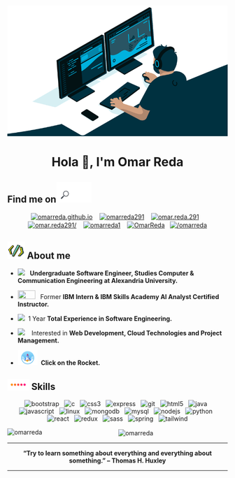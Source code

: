 
<p align="center">
<img src="https://github.com/OmarReda/OmarReda/blob/master/Heading3.gif">
</p>

<h1 align="center">Hola 👋, I'm Omar Reda</h1>

<h2>Find me on<img width="80" src="https://github.com/OmarReda/OmarReda/blob/master/find.gif"> </h2>
<p align="center"> 
<a href="https://omarreda.github.io" target="blank"><img align="center" src="https://cdn.jsdelivr.net/npm/simple-icons@3.0.1/icons/googleearth.svg" alt="omarreda.github.io" height="33" width="33" /></a> &nbsp;&nbsp;
<a href="https://linkedin.com/in/omarreda291" target="blank"><img align="center" src="https://cdn.jsdelivr.net/npm/simple-icons@3.0.1/icons/linkedin.svg" alt="omarreda291" height="33" width="33" /></a> &nbsp;&nbsp;
<a href="https://fb.com/omar.reda.291" target="blank"><img align="center" src="https://cdn.jsdelivr.net/npm/simple-icons@3.0.1/icons/facebook.svg" alt="omar.reda.291" height="35" width="35" /></a> &nbsp;&nbsp;
<a href="https://instagram.com/omar.reda291/" target="blank"><img align="center" src="https://cdn.jsdelivr.net/npm/simple-icons@3.0.1/icons/instagram.svg" alt="omar.reda291/" height="35" width="35" /></a> &nbsp;&nbsp;
<a href="https://www.behance.net/omarreda1" target="blank"><img align="center" src="https://cdn.jsdelivr.net/npm/simple-icons@3.0.1/icons/behance.svg" alt="omarreda1" height="40" width="40" /></a> &nbsp;&nbsp;
<a href="https://github.com/OmarReda" target="blank"><img align="center" src="https://cdn.jsdelivr.net/npm/simple-icons@3.0.1/icons/github.svg" alt="OmarReda" height="35" width="35" /></a>&nbsp;&nbsp;
<a href="https://dev.to//omarreda" target="blank"><img align="center" src="https://cdn.jsdelivr.net/npm/simple-icons@3.0.1/icons/dev-dot-to.svg" alt="/omarreda" height="45" width="40" /></a>
</p>
  
<h2><img width="40" src="https://github.com/OmarReda/OmarReda/blob/master/source.gif"> About me</h2> 

  - <img width="40" src="https://i.dlpng.com/static/png/5516567-transparent-graduation-cap-transparent-graduation-cap-clipart-graduation-cap-transparent-920_569_preview.png">&nbsp;&nbsp; **Undergraduate Software Engineer, Studies Computer & Communication Engineering at Alexandria University.**
    
  - <img width="40" height="20" src="https://www.hecbusinessgame.com/media/IBM-Logo-PNG-Transparent-1024x446.png">&nbsp;&nbsp; Former **IBM Intern & IBM Skills Academy AI Analyst Certified Instructor.**
  
  - <img width="40" src="https://www.internshipwala.com/img/comp.png">&nbsp; 1 Year **Total Experience in Software Engineering.**
  
  - <img width="35" src="https://img.icons8.com/cotton/2x/laptop-coding.png">&nbsp;&nbsp;&nbsp; Interested in **Web Development, Cloud Technologies and Project Management.**

  - <a href="https://github.com/OmarReda/Discovery"><img width="45" src="https://github.com/OmarReda/OmarReda/blob/master/discovery.gif"></a> &nbsp;<strong>Click on the Rocket.</strong>
  

<h2> <img width="50" src="https://github.com/OmarReda/OmarReda/blob/master/skills2.gif"> Skills</h2>

<p align="center"><img src="https://devicons.github.io/devicon/devicon.git/icons/bootstrap/bootstrap-plain.svg" alt="bootstrap" width="40" height="40"/> &nbsp; <img src="https://devicons.github.io/devicon/devicon.git/icons/c/c-original.svg" alt="c" width="40" height="40"/> &nbsp; <img src="https://devicons.github.io/devicon/devicon.git/icons/css3/css3-original-wordmark.svg" alt="css3" width="40" height="40"/> &nbsp; <img src="https://devicons.github.io/devicon/devicon.git/icons/express/express-original-wordmark.svg" alt="express" width="40" height="40"/> &nbsp; <img src="https://www.vectorlogo.zone/logos/git-scm/git-scm-icon.svg" alt="git" width="40" height="40"/> &nbsp; <img src="https://devicons.github.io/devicon/devicon.git/icons/html5/html5-original-wordmark.svg" alt="html5" width="40" height="40"/> &nbsp; <img src="https://devicons.github.io/devicon/devicon.git/icons/java/java-original-wordmark.svg" alt="java" width="40" height="40"/> &nbsp; <img src="https://devicons.github.io/devicon/devicon.git/icons/javascript/javascript-original.svg" alt="javascript" width="40" height="40"/> &nbsp; <img src="https://devicons.github.io/devicon/devicon.git/icons/linux/linux-original.svg" alt="linux" width="40" height="40"/> &nbsp; <img src="https://devicons.github.io/devicon/devicon.git/icons/mongodb/mongodb-original-wordmark.svg" alt="mongodb" width="40" height="40"/> &nbsp; <img src="https://devicons.github.io/devicon/devicon.git/icons/mysql/mysql-original-wordmark.svg" alt="mysql" width="40" height="40"/> &nbsp; <img src="https://devicons.github.io/devicon/devicon.git/icons/nodejs/nodejs-original-wordmark.svg" alt="nodejs" width="40" height="40"/> &nbsp; <img src="https://devicons.github.io/devicon/devicon.git/icons/python/python-original.svg" alt="python" width="40" height="40"/> &nbsp; <img src="https://devicons.github.io/devicon/devicon.git/icons/react/react-original-wordmark.svg" alt="react" width="40" height="40"/> &nbsp; <img src="https://devicons.github.io/devicon/devicon.git/icons/redux/redux-original.svg" alt="redux" width="40" height="40"/> &nbsp; <img src="https://devicons.github.io/devicon/devicon.git/icons/sass/sass-original.svg" alt="sass" width="40" height="40"/> &nbsp; <img src="https://www.vectorlogo.zone/logos/springio/springio-icon.svg" alt="spring" width="40" height="40"/> &nbsp; <img src="https://www.vectorlogo.zone/logos/tailwindcss/tailwindcss-icon.svg" alt="tailwind" width="40" height="40"/>
</p>

<p><img align="left" src="https://github-readme-stats.vercel.app/api/top-langs?username=omarreda&show_icons=true&locale=en&layout=compact" alt="omarreda" /></p>

<p align="center">&nbsp;<img align="center" src="https://github-readme-stats.vercel.app/api?username=omarreda&show_icons=true" alt="omarreda" /></p>

 
<hr>
<p align="center"><strong>“Try to learn something about everything and everything about something.” – Thomas H. Huxley</strong></p>
<hr>

<!--
**OmarReda/OmarReda** is a ✨ _special_ ✨ repository because its `README.md` (this file) appears on your GitHub profile.

